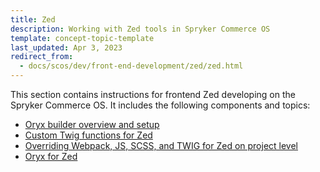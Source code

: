 ```yaml
---
title: Zed
description: Working with Zed tools in Spryker Commerce OS
template: concept-topic-template
last_updated: Apr 3, 2023
redirect_from:
  - docs/scos/dev/front-end-development/zed/zed.html
---
```


This section contains instructions for frontend Zed developing on the Spryker Commerce OS. It includes the following components and topics:

* [Oryx builder overview and setup](/docs/scos/dev/front-end-development/{{page.version}}/zed/oryx-builder-overview-and-setup.html)
* [Custom Twig functions for Zed](/docs/scos/dev/front-end-development/{{page.version}}/zedcustom-twig-functions-for-zed.html)
* [Overriding Webpack, JS, SCSS, and TWIG for Zed on project level](/docs/scos/dev/front-end-development/{{page.version}}/zedoverriding-webpack-js-scss-for-zed-on-project-level.html)
* [Oryx for Zed](/docs/scos/dev/front-end-development/{{page.version}}/zed/oryx-for-zed.html)
